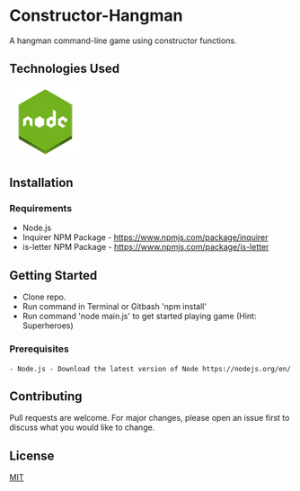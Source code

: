 # Constructor-Hangman

A hangman command-line game using constructor functions.

## Technologies Used

<img src="https://github.com/kbwats/ReadMe/blob/master/node.png">

## Installation

### Requirements
- Node.js
- Inquirer NPM Package - https://www.npmjs.com/package/inquirer
- is-letter NPM Package - https://www.npmjs.com/package/is-letter

## Getting Started
- Clone repo.
- Run command in Terminal or Gitbash 'npm install'
- Run command 'node main.js' to get started playing game (Hint: Superheroes)

### Prerequisites
```
- Node.js - Download the latest version of Node https://nodejs.org/en/
```

## Contributing
Pull requests are welcome. For major changes, please open an issue first to discuss what you would like to change.



## License
[MIT](https://choosealicense.com/licenses/mit/)
